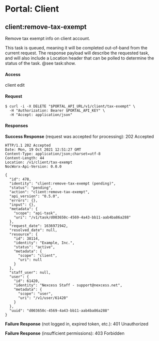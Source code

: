 # Portal: Client

## client:remove-tax-exempt
Remove tax exempt info on client account.

This task is queued, meaning it will be completed out-of-band from the current request. The response payload will describe the requested task, and will also include a Location header that can be polled to determine the status of the task. @see task:show.

#### Access
client edit

#### Request
```
$ curl -i -X DELETE "$PORTAL_API_URL/v1/client/tax-exempt" \
  -H "Authorization: Bearer $PORTAL_API_KEY" \
  -H "Accept: application/json"
```

#### Responses
**Success Response** (request was accepted for processing): 202 Accepted
```
HTTP/1.1 202 Accepted
Date: Mon, 19 Oct 2021 12:51:27 GMT
Content-Type: application/json;charset=utf-8
Content-Length: 44
Location: /v1/client/tax-exempt
NocWorx-Api-Version: 0.0.0

{
  "id": 478,
  "identity": "client:remove-tax-exempt (pending)",
  "status": "pending",
  "action": "client:remove-tax-exempt",
  "api_version": "0.5.0",
  "errors": {},
  "input": {},
  "metadata": {
    "scope": "api-task",
    "uri": "/v1/task/d003650c-4569-4a43-bb11-aab4ba86a288"
  },
  "request_date": 1636971942,
  "resolved_date": null,
  "resource": {
    "id": 38114,
    "identity": "Example, Inc.",
    "status": "active",
    "metadata": {
      "scope": "client",
      "uri": null
    }
  },
  "staff_user": null,
  "user": {
    "id": 61420,
    "identity": "Nexcess Staff - support@nexcess.net",
    "metadata": {
      "scope": "user",
      "uri": "/v1/user/61420"
    }
  },
  "uuid": "d003650c-4569-4a43-bb11-aab4ba86a288"
}
```

**Failure Response** (not logged in, expired token, etc.): 401 Unauthorized

**Failure Response** (insufficient permissions): 403 Forbidden

